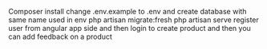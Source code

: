 Composer install
change .env.example to .env and create database with same name used in env
php artisan migrate:fresh 
php artisan serve
register user from angular app side and then login to create product and then you can add feedback on a product 
